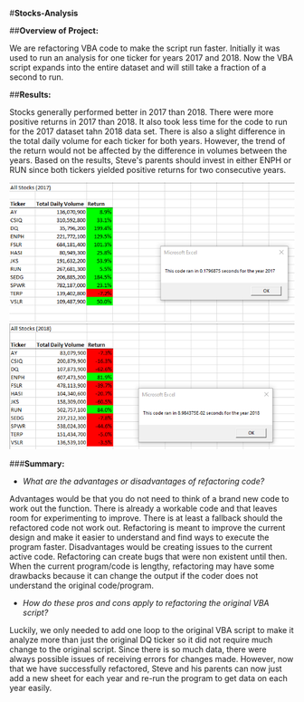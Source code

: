 #**Stocks-Analysis**

##**Overview of Project:** 

We are refactoring VBA code to make the script run faster. Initially it was used to run an analysis for one ticker for years 2017 and 2018. Now the VBA script expands into the entire dataset and will still take a fraction of a second to run.

##**Results:**

Stocks generally performed better in 2017 than 2018. There were more positive returns in 2017 than 2018. It also took less time for the code to run for the 2017 dataset tahn 2018 data set.
There is also a slight difference in the total daily volume for each ticker for both years. However, the trend of the return would not be affected by the difference in volumes between the years. 
Based on the results, Steve's parents should invest in either ENPH or RUN since both tickers yielded positive returns for two consecutive years.
  
![All Stocks(2017)](Resources/VBA_Challenge_2017.png)
![All Stocks(2018)](Resources/VBA_Challenge_2018.png)

###**Summary:**

- *What are the advantages or disadvantages of refactoring code?*

Advantages would be that you do not need to think of a brand new code to work out the function. There is already a workable code and that leaves room for experimenting to improve. 
There is at least a fallback should the refactored code not work out. Refactoring is meant to improve the current design and make it easier to understand and find ways to execute the program faster.
Disadvantages would be creating issues to the current active code. Refactoring can create bugs that were non existent until then. When the current program/code is lengthy, refactoring may have some drawbacks because it can change the output if the coder does not understand the original code/program.


- *How do these pros and cons apply to refactoring the original VBA script?*

Luckily, we only needed to add one loop to the original VBA script to make it analyze more than just the original DQ ticker so it did not require much change to the original script.
Since there is so much data, there were always possible issues of receiving errors for changes made. 
However, now that we have successfully refactored, Steve and his parents can now just add a new sheet for each year and re-run the program to get data on each year easily.

